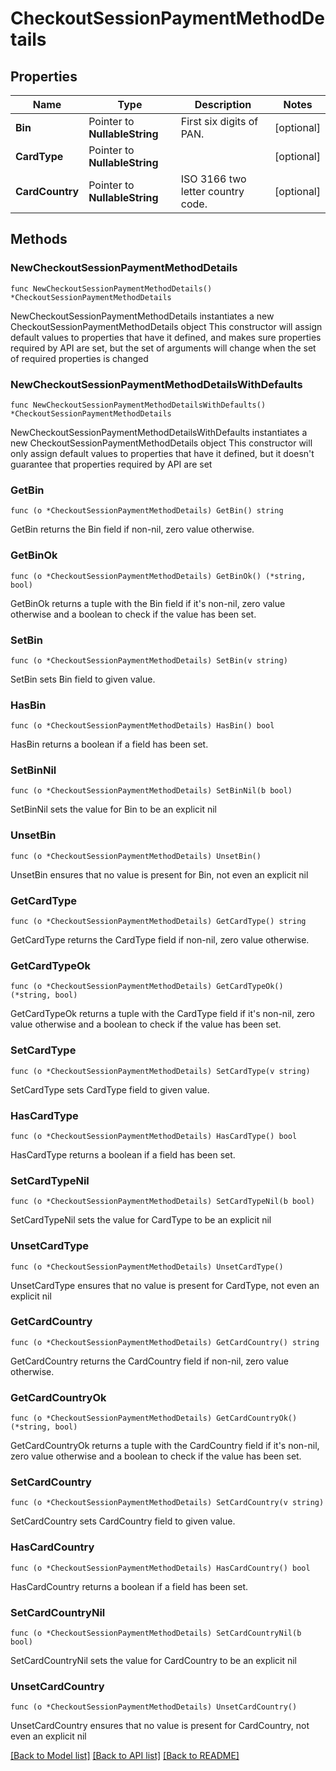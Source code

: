 # CheckoutSessionPaymentMethodDetails

## Properties

Name | Type | Description | Notes
------------ | ------------- | ------------- | -------------
**Bin** | Pointer to **NullableString** | First six digits of PAN. | [optional] 
**CardType** | Pointer to **NullableString** |  | [optional] 
**CardCountry** | Pointer to **NullableString** | ISO 3166 two letter country code. | [optional] 

## Methods

### NewCheckoutSessionPaymentMethodDetails

`func NewCheckoutSessionPaymentMethodDetails() *CheckoutSessionPaymentMethodDetails`

NewCheckoutSessionPaymentMethodDetails instantiates a new CheckoutSessionPaymentMethodDetails object
This constructor will assign default values to properties that have it defined,
and makes sure properties required by API are set, but the set of arguments
will change when the set of required properties is changed

### NewCheckoutSessionPaymentMethodDetailsWithDefaults

`func NewCheckoutSessionPaymentMethodDetailsWithDefaults() *CheckoutSessionPaymentMethodDetails`

NewCheckoutSessionPaymentMethodDetailsWithDefaults instantiates a new CheckoutSessionPaymentMethodDetails object
This constructor will only assign default values to properties that have it defined,
but it doesn't guarantee that properties required by API are set

### GetBin

`func (o *CheckoutSessionPaymentMethodDetails) GetBin() string`

GetBin returns the Bin field if non-nil, zero value otherwise.

### GetBinOk

`func (o *CheckoutSessionPaymentMethodDetails) GetBinOk() (*string, bool)`

GetBinOk returns a tuple with the Bin field if it's non-nil, zero value otherwise
and a boolean to check if the value has been set.

### SetBin

`func (o *CheckoutSessionPaymentMethodDetails) SetBin(v string)`

SetBin sets Bin field to given value.

### HasBin

`func (o *CheckoutSessionPaymentMethodDetails) HasBin() bool`

HasBin returns a boolean if a field has been set.

### SetBinNil

`func (o *CheckoutSessionPaymentMethodDetails) SetBinNil(b bool)`

 SetBinNil sets the value for Bin to be an explicit nil

### UnsetBin
`func (o *CheckoutSessionPaymentMethodDetails) UnsetBin()`

UnsetBin ensures that no value is present for Bin, not even an explicit nil
### GetCardType

`func (o *CheckoutSessionPaymentMethodDetails) GetCardType() string`

GetCardType returns the CardType field if non-nil, zero value otherwise.

### GetCardTypeOk

`func (o *CheckoutSessionPaymentMethodDetails) GetCardTypeOk() (*string, bool)`

GetCardTypeOk returns a tuple with the CardType field if it's non-nil, zero value otherwise
and a boolean to check if the value has been set.

### SetCardType

`func (o *CheckoutSessionPaymentMethodDetails) SetCardType(v string)`

SetCardType sets CardType field to given value.

### HasCardType

`func (o *CheckoutSessionPaymentMethodDetails) HasCardType() bool`

HasCardType returns a boolean if a field has been set.

### SetCardTypeNil

`func (o *CheckoutSessionPaymentMethodDetails) SetCardTypeNil(b bool)`

 SetCardTypeNil sets the value for CardType to be an explicit nil

### UnsetCardType
`func (o *CheckoutSessionPaymentMethodDetails) UnsetCardType()`

UnsetCardType ensures that no value is present for CardType, not even an explicit nil
### GetCardCountry

`func (o *CheckoutSessionPaymentMethodDetails) GetCardCountry() string`

GetCardCountry returns the CardCountry field if non-nil, zero value otherwise.

### GetCardCountryOk

`func (o *CheckoutSessionPaymentMethodDetails) GetCardCountryOk() (*string, bool)`

GetCardCountryOk returns a tuple with the CardCountry field if it's non-nil, zero value otherwise
and a boolean to check if the value has been set.

### SetCardCountry

`func (o *CheckoutSessionPaymentMethodDetails) SetCardCountry(v string)`

SetCardCountry sets CardCountry field to given value.

### HasCardCountry

`func (o *CheckoutSessionPaymentMethodDetails) HasCardCountry() bool`

HasCardCountry returns a boolean if a field has been set.

### SetCardCountryNil

`func (o *CheckoutSessionPaymentMethodDetails) SetCardCountryNil(b bool)`

 SetCardCountryNil sets the value for CardCountry to be an explicit nil

### UnsetCardCountry
`func (o *CheckoutSessionPaymentMethodDetails) UnsetCardCountry()`

UnsetCardCountry ensures that no value is present for CardCountry, not even an explicit nil

[[Back to Model list]](../README.md#documentation-for-models) [[Back to API list]](../README.md#documentation-for-api-endpoints) [[Back to README]](../README.md)


